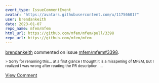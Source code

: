 ```yaml
---
event_type: IssueCommentEvent
avatar: "https://avatars.githubusercontent.com/u/11756601?"
user: brendankeith
date: 2023-01-07
repo_name: mfem/mfem
html_url: https://github.com/mfem/mfem/pull/3398
repo_url: https://github.com/mfem/mfem
---
```


<a href='https://github.com/brendankeith' target='_blank'>brendankeith</a> commented on issue <a href='https://github.com/mfem/mfem/pull/3398' target='_blank'>mfem/mfem#3398</a>.

<small>> Sorry for renaming this... at a first glance I thought it is a misspelling of MFEM, but I realized I was wrong after reading the PR description....</small>

<a href='https://github.com/mfem/mfem/pull/3398' target='_blank'>View Comment</a>